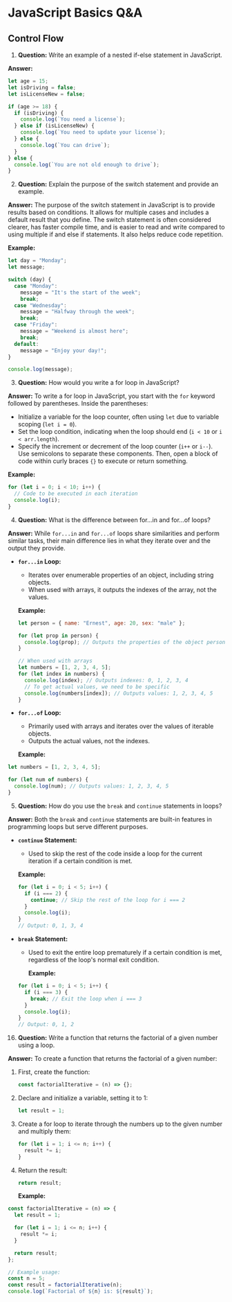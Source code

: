# JavaScript Basics Q&A

## Control Flow

1. **Question:** Write an example of a nested if-else statement in JavaScript.

**Answer:**

```javascript
let age = 15;
let isDriving = false;
let isLicenseNew = false;

if (age >= 18) {
  if (isDriving) {
    console.log(`You need a license`);
  } else if (isLicenseNew) {
    console.log(`You need to update your license`);
  } else {
    console.log(`You can drive`);
  }
} else {
  console.log(`You are not old enough to drive`);
}
```

2. **Question:** Explain the purpose of the switch statement and provide an example.

**Answer:**
The purpose of the switch statement in JavaScript is to provide results based on conditions. It allows for multiple cases and includes a default result that you define. The switch statement is often considered clearer, has faster compile time, and is easier to read and write compared to using multiple if and else if statements. It also helps reduce code repetition.

**Example:**

```javascript
let day = "Monday";
let message;

switch (day) {
  case "Monday":
    message = "It's the start of the week";
    break;
  case "Wednesday":
    message = "Halfway through the week";
    break;
  case "Friday":
    message = "Weekend is almost here";
    break;
  default:
    message = "Enjoy your day!";
}

console.log(message);
```

3. **Question:** How would you write a for loop in JavaScript?

**Answer:**
To write a for loop in JavaScript, you start with the `for` keyword followed by parentheses. Inside the parentheses:

- Initialize a variable for the loop counter, often using `let` due to variable scoping (`let i = 0`).
- Set the loop condition, indicating when the loop should end (`i < 10` or `i < arr.length`).
- Specify the increment or decrement of the loop counter (`i++` or `i--`).
  Use semicolons to separate these components. Then, open a block of code within curly braces `{}` to execute or return something.

**Example:**

```javascript
for (let i = 0; i < 10; i++) {
  // Code to be executed in each iteration
  console.log(i);
}
```

4. **Question:** What is the difference between for...in and for...of loops?

**Answer:**
While `for...in` and `for...of` loops share similarities and perform similar tasks, their main difference lies in what they iterate over and the output they provide.

- **`for...in` Loop:**

  - Iterates over enumerable properties of an object, including string objects.
  - When used with arrays, it outputs the indexes of the array, not the values.

  **Example:**

  ```javascript
  let person = { name: "Ernest", age: 20, sex: "male" };

  for (let prop in person) {
    console.log(prop); // Outputs the properties of the object person
  }

  // When used with arrays
  let numbers = [1, 2, 3, 4, 5];
  for (let index in numbers) {
    console.log(index); // Outputs indexes: 0, 1, 2, 3, 4
    // To get actual values, we need to be specific
    console.log(numbers[index]); // Outputs values: 1, 2, 3, 4, 5
  }
  ```

- **`for...of` Loop:**

  - Primarily used with arrays and iterates over the values of iterable objects.
  - Outputs the actual values, not the indexes.

  **Example:**

```javascript
let numbers = [1, 2, 3, 4, 5];

for (let num of numbers) {
  console.log(num); // Outputs values: 1, 2, 3, 4, 5
}
```

5. **Question:** How do you use the `break` and `continue` statements in loops?

**Answer:**
Both the `break` and `continue` statements are built-in features in programming loops but serve different purposes.

- **`continue` Statement:**

  - Used to skip the rest of the code inside a loop for the current iteration if a certain condition is met.

  **Example:**

  ```javascript
  for (let i = 0; i < 5; i++) {
    if (i === 2) {
      continue; // Skip the rest of the loop for i === 2
    }
    console.log(i);
  }
  // Output: 0, 1, 3, 4
  ```

- **`break` Statement:**

  - Used to exit the entire loop prematurely if a certain condition is met, regardless of the loop's normal exit condition.

    **Example:**

  ```javascript
  for (let i = 0; i < 5; i++) {
    if (i === 3) {
      break; // Exit the loop when i === 3
    }
    console.log(i);
  }
  // Output: 0, 1, 2
  ```

16. **Question:** Write a function that returns the factorial of a given number using a loop.

**Answer:**
To create a function that returns the factorial of a given number:

1. First, create the function:

   ```javascript
   const factorialIterative = (n) => {};
   ```

2. Declare and initialize a variable, setting it to 1:

   ```javascript
   let result = 1;
   ```

3. Create a for loop to iterate through the numbers up to the given number and multiply them:

   ```javascript
   for (let i = 1; i <= n; i++) {
     result *= i;
   }
   ```

4. Return the result:

   ```javascript
   return result;
   ```

   **Example:**

```javascript
const factorialIterative = (n) => {
  let result = 1;

  for (let i = 1; i <= n; i++) {
    result *= i;
  }

  return result;
};

// Example usage:
const n = 5;
const result = factorialIterative(n);
console.log(`Factorial of ${n} is: ${result}`);
```
